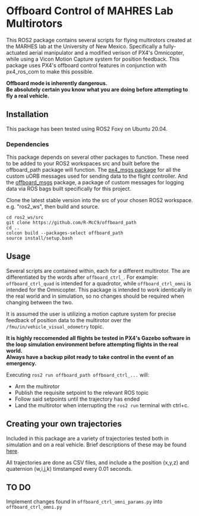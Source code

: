 # Offboard Control of MAHRES Lab Multirotors

This ROS2 package contains several scripts for flying multirotors created at the MARHES lab at the University of New Mexico. Specifically a fully-actuated aerial manipulator and a modified verison of PX4's Omnicopter, while using a Vicon Motion Capture system for position feedback. This package uses PX4's offboard control features in conjunction with px4_ros_com to make this possible.

**Offboard mode is inherently dangerous. <br>
Be absolutely certain you know what you are doing before attempting to fly a real vehicle.**

## Installation
This package has been tested using ROS2 Foxy on Ubuntu 20.04.

### Dependencies
This package depends on several other packages to function. These need to be added to your ROS2 workspaces src and built before the offboard_path package will function.
The [px4_msgs package](https://github.com/PX4/px4_msgs) for all the custom uORB messages used for sending data to the flight controller.
And the [offboard_msgs](https://github.com/R-McC9/offboard_msgs) package, a package of custom messages for logging data via ROS bags built specifically for this project.

Clone the latest stable version into the src of your chosen ROS2 workspace. e.g. "ros2_ws", then build and source.

```
cd ros2_ws/src
git clone https://github.com/R-McC9/offboard_path
cd ..
colcon build --packages-select offboard_path
source install/setup.bash
```

## Usage

Several scripts are contained within, each for a different multirotor. The are differentiated by the words after ```offboard_ctrl_```. For example: ```offboard_ctrl_quad``` is intended for a quadrotor, while ```offboard_ctrl_omni``` is intended for the Omnicopter.
This package is intended to work identically in the real world and in simulation, so no changes should be required when changing between the two.

It is assumed the user is utilizing a motion capture system for precise feedback of position data to the multirotor over the ```/fmu/in/vehicle_visual_odometry``` topic.

**It is highly reccomended all flights be tested in PX4's Gazebo software in the loop simulation environment before attempting flights in the real world. <br>
Always have a backup pilot ready to take control in the event of an emergency.**

Executing ```ros2 run offboard_path offboard_ctrl_...``` will:
- Arm the multirotor
- Publish the requisite setpoint to the relevant ROS topic
- Follow said setpoints until the trajectory has ended
- Land the multirotor when interrupting the ```ros2 run``` terminal with ctrl+c.

## Creating your own trajectories

Included in this package are a variety of trajectories tested both in simulation and on a real vehicle. Brief descriptions of these may be found [here](https://github.com/R-McC9/offboard_path/blob/main/trajectories/DESCRIPTIONS.txt).

All trajectories are done as CSV files, and include a the position (x,y,z) and quaternion (w,i,j,k) timstamped every 0.01 seconds.

## TO DO
Implement changes found in ```offboard_ctrl_omni_params.py``` into ```offboard_ctrl_omni.py```
